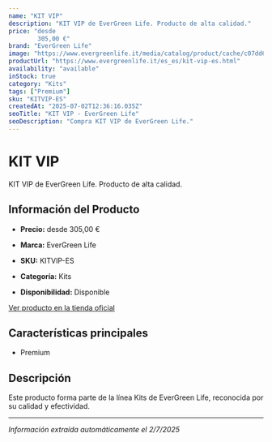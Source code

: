 ```yaml
---
name: "KIT VIP"
description: "KIT VIP de EverGreen Life. Producto de alta calidad."
price: "desde
        305,00 €"
brand: "EverGreen Life"
image: "https://www.evergreenlife.it/media/catalog/product/cache/c07dd61d864357977e19899508bed4cf/s/k/sku-mistov.png"
productUrl: "https://www.evergreenlife.it/es_es/kit-vip-es.html"
availability: "available"
inStock: true
category: "Kits"
tags: ["Premium"]
sku: "KITVIP-ES"
createdAt: "2025-07-02T12:36:16.035Z"
seoTitle: "KIT VIP - EverGreen Life"
seoDescription: "Compra KIT VIP de EverGreen Life."
---
```


# KIT VIP

KIT VIP de EverGreen Life. Producto de alta calidad.

## Información del Producto

- **Precio:** desde
        305,00 €
- **Marca:** EverGreen Life
- **SKU:** KITVIP-ES
- **Categoría:** Kits

- **Disponibilidad:** Disponible

[Ver producto en la tienda oficial](https://www.evergreenlife.it/es_es/kit-vip-es.html)

## Características principales

- Premium






## Descripción

Este producto forma parte de la línea Kits de EverGreen Life, reconocida por su calidad y efectividad.

---

*Información extraída automáticamente el 2/7/2025*

